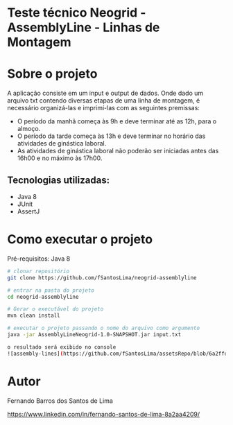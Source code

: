 # Teste técnico Neogrid - AssemblyLine - Linhas de Montagem

# Sobre o projeto

A aplicação consiste em um input e output de dados. Onde dado um arquivo txt contendo diversas etapas de uma linha de
montagem, é necessário organizá-las e imprimí-las com as seguintes premissas:

- O período da manhã começa às 9h e deve terminar até as 12h, para o almoço.
- O período da tarde começa às 13h e deve terminar no horário das atividades de ginástica laboral.
- As atividades de ginástica laboral não poderão ser iniciadas antes das 16h00 e no máximo às 17h00.

## Tecnologias utilizadas:

- Java 8
- JUnit
- AssertJ

# Como executar o projeto

Pré-requisitos: Java 8

```bash
# clonar repositório
git clone https://github.com/fSantosLima/neogrid-assemblyline

# entrar na pasta do projeto 
cd neogrid-assemblyline

# Gerar o executável do projeto 
mvn clean install

# executar o projeto passando o nome do arquivo como argumento
java -jar AssemblyLineNeogrid-1.0-SNAPSHOT.jar input.txt

o resultado será exibido no console
![assembly-lines](https://github.com/fSantosLima/assetsRepo/blob/6a2ffd80304c5030682be2688490ce1e17385fd0/assembly-lines.PNG)

```



# Autor

Fernando Barros dos Santos de Lima

https://www.linkedin.com/in/fernando-santos-de-lima-8a2aa4209/


